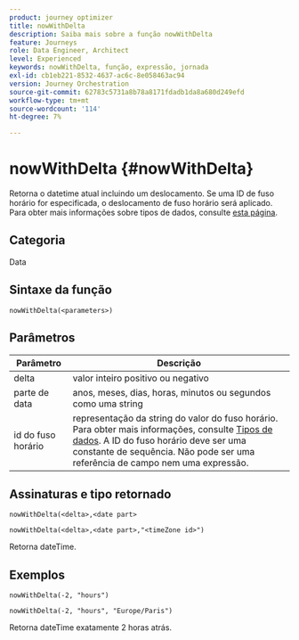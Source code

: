 ```yaml
---
product: journey optimizer
title: nowWithDelta
description: Saiba mais sobre a função nowWithDelta
feature: Journeys
role: Data Engineer, Architect
level: Experienced
keywords: nowWithDelta, função, expressão, jornada
exl-id: cb1eb221-8532-4637-ac6c-8e058463ac94
version: Journey Orchestration
source-git-commit: 62783c5731a8b78a8171fdadb1da8a680d249efd
workflow-type: tm+mt
source-wordcount: '114'
ht-degree: 7%

---
```


# nowWithDelta {#nowWithDelta}

Retorna o datetime atual incluindo um deslocamento. Se uma ID de fuso horário for especificada, o deslocamento de fuso horário será aplicado. Para obter mais informações sobre tipos de dados, consulte [esta página](../expression/data-types.md).

## Categoria

Data

## Sintaxe da função

`nowWithDelta(<parameters>)`

## Parâmetros

| Parâmetro | Descrição |
|--- |--- |
| delta | valor inteiro positivo ou negativo |
| parte de data | anos, meses, dias, horas, minutos ou segundos como uma string |
| id do fuso horário | representação da string do valor do fuso horário. Para obter mais informações, consulte [Tipos de dados](../expression/data-types.md). A ID do fuso horário deve ser uma constante de sequência. Não pode ser uma referência de campo nem uma expressão. |

## Assinaturas e tipo retornado

`nowWithDelta(<delta>,<date part>`

`nowWithDelta(<delta>,<date part>,"<timeZone id>")`

Retorna dateTime.

## Exemplos

`nowWithDelta(-2, "hours")`

`nowWithDelta(-2, "hours", "Europe/Paris")`

Retorna dateTime exatamente 2 horas atrás.

